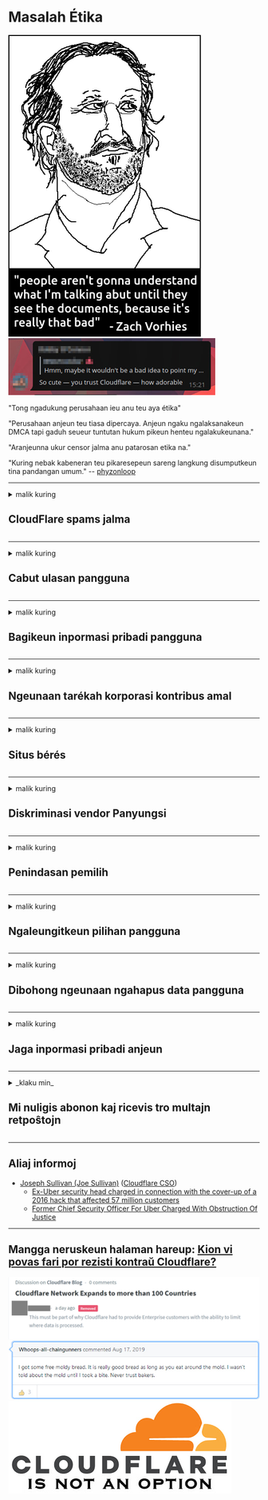 # Masalah Étika

![](../image/itsreallythatbad.jpg)
![](../image/telegram/c81238387627b4bfd3dcd60f56d41626.jpg)

"Tong ngadukung perusahaan ieu anu teu aya étika"

"Perusahaan anjeun teu tiasa dipercaya. Anjeun ngaku ngalaksanakeun DMCA tapi gaduh seueur tuntutan hukum pikeun henteu ngalakukeunana."

"Aranjeunna ukur censor jalma anu patarosan etika na."

"Kuring nebak kabeneran teu pikaresepeun sareng langkung disumputkeun tina pandangan umum."  -- [phyzonloop](https://twitter.com/phyzonloop)


---


<details>
<summary>malik kuring

## CloudFlare spams jalma
</summary>


Cloudflare ngirim email spam ka pamaké non-Cloudflare.

- Ngan ukur ngirim email ka palanggan anu parantos milih
- Nalika pangguna nyebatkeun "eureun", teras lirén ngirim email

Éta basajan. Tapi Cloudflare henteu paduli.
Cloudflare nyatakeun ngagunakeun jasa na tiasa ngeureunkeun sadaya spammers atanapi panyerang.
Kumaha cara urang ngeureunkeun Cloudflare tanpa ngaktipkeun Cloudflare?


| 🖼 | 🖼 |
| --- | --- |
| ![](../image/cfspam01.jpg) | ![](../image/cfspam03.jpg) |
| ![](../image/cfspam02.jpg) | ![](../image/cfspambrittany.jpg)<br>![](../image/cfspamtwtr.jpg) |

</details>

---

<details>
<summary>malik kuring

## Cabut ulasan pangguna
</summary>


Ulasan parah Cloudflare négatip.
Upami anjeun ngirim tulisan anti-Cloudflare di Twitter, anjeun ngagaduhan kasempetan nampi balesan ti karyawan Cloudflare kalayan pesen "Henteu, éta sanés".
Upami anjeun pasang ulasan négatip dina situs naon waé, aranjeunna bakal nyobian éta.


| 🖼 | 🖼 |
| --- | --- |
| ![](../image/cfcenrev_01.jpg)<br>![](../image/cfcenrev_02.jpg) | ![](../image/cfcenrev_03.jpg) |

</details>

---

<details>
<summary>malik kuring

## Bagikeun inpormasi pribadi pangguna
</summary>


Cloudflare ngagaduhan masalah pelecehan masif.
Cloudflare ngabagikeun inpormasi pribadi jalma anu ngawadul ngeunaan situs anu tuan rumah.
Aranjeunna kadang-kadang naros anjeun nyayogikeun ID leres anjeun.
Upami anjeun henteu kéngingkeun diganggu, nyerang, digeret atanapi dibunuh, anjeun langkung saé ngajauhan situs web Cloudflared.


| 🖼 | 🖼 |
| --- | --- |
| ![](../image/cfdox_what.jpg) | ![](../image/cfdox_swat.jpg) |
| ![](../image/cfdox_kill.jpg) | ![](../image/cfdox_threat.jpg) |
| ![](../image/cfdox_dox.jpg) | ![](../image/cfdox_ex1.jpg) |
| ![](../image/cfabuseform.jpg) | ![](../image/cfdox_ex2.jpg) |

</details>

---

<details>
<summary>malik kuring

## Ngeunaan tarékah korporasi kontribus amal
</summary>


CloudFlare naroskeun sumbangan amal.
Éta rada matak kéngingkeun yén perusahaan Amérika badé nyuhunkeun amal salian organisasi anu henteu gaduh kauntungan anu hadé.
Upami anjeun resep ngahalangan jalma atanapi miceun waktos jalma sanés, anjeun panginten badé mesen sababaraha pizza kanggo karyawan Cloudflare.


![](../image/cfdonate.jpg)

</details>

---

<details>
<summary>malik kuring

## Situs bérés
</summary>


Naon anu anjeun bakal laksanakeun upami situs anjeun turun?
Aya laporan yén Cloudflare ngahapus konfigurasi pangguna atanapi layanan lirén tanpa peringatan, cicingeun.
Kami nyarankeun anjeun panyadia anu langkung saé.

![](../image/cftmnt.jpg)

</details>

---

<details>
<summary>malik kuring

## Diskriminasi vendor Panyungsi
</summary>


CloudFlare masihan perawatan langkung milih kanggo anu ngagunakeun Firefox bari masihan perawatan anu musuhan ka pangguna anu sanés-Tor-Browser langkung-langkung Tor.
Pamaké Tor anu leres-leres nolak pikeun ngaéksekusi javascript henteu gratis ogé nampi perlakuan anu dimusuhan.
Kasaruaan aksés ieu mangrupikeun panyiksa nétralitas jaringan sareng nyiksa kakuatan.

![](../image/browdifftbcx.gif)

- Kénca: Tor Browser, Bener: Chrome. Alamat IP anu sami.

![](../image/browserdiff.jpg)

- Kénca: Tor Browser Javascript Disable, Cookie Enased
- Katuhu: Diaktipkeun Javascript Chrome, Cookie Pareum

![](../image/cfsiryoublocked.jpg)

- QuteBrowser (browser minor) tanpa Tor (Clearnet IP)

| ***Panyungsi*** | ***Aksés perawatan*** |
| --- | --- |
| Tor Browser (Diaktipkeun Javascript) | aksés diijinkeun |
| Firefox (Diaktipkeun Javascript) | aksés ngaco |
| Chromium (Diaktipkeun Javascript) | aksés ngaco |
| Chromium or Firefox (Javascript ditumpurkeun) | aksés ditolak |
| Chromium or Firefox (Cookie ditumpurkeun) | aksés ditolak |
| QuteBrowser | aksés ditolak |
| lynx | aksés ditolak |
| w3m | aksés ditolak |
| wget | aksés ditolak |


Naha henteu nganggo tombol Audio pikeun ngajawab tantangan gampang?

Sumuhun, aya tombol audio, tapi biasana henteu langkung ti tugas Tor.
Anjeun bakal nampi pesen ieu nalika anjeun klik:

```
Cobian deui engké
Komputer atanapi jaringan anjeun tiasa ngirim patarosan otomatis.
Pikeun ngajaga pangguna kami, urang moal tiasa ngolah pamundut anjeun ayeuna.
Pikeun langkung rinci kunjungan halaman pitulung kami
```

</details>

---

<details>
<summary>malik kuring

## Penindasan pemilih
</summary>


Pamilih di nagara AS ngadaptar ngadaptarkeun pamustunganana ngalangkungan halaman wéb sekretaris nagara dina kaayaan tempatna.
Kantor sekretaris nagara anu dikuasai Republik kalibet dina penindasan pemilih ku ngajantenkeun situs wéb sekretaris nagari liwat Cloudflare.
Perawatan mumusuhan Cloudflare para pangguna Tor, posisi MITM salaku pusat pangawasan global anu terpusat, sareng peran anu ngarugikeun sacara umum nyiptakeun calon pamilih anu énggal ngadaptar.
Liberal khususna condong nangkep privasi.
Bentuk pendaptaran pamilih ngumpulkeun inpormasi sénsitip ngeunaan condong politik voter sacara, alamat fisik pribadi, nomer kaamanan sosial, sareng tanggal lahir.
Kaseueuran nagara ngan ukur make sawaréh inpormasi éta sacara umum, tapi Cloudflare ningali sadaya inpormasi éta nalika aya batur ngadaptar.

Catetan yén pendaptaran kertas henteu ngaganggu Cloudflare sabab sekretaris karyawan asup data data kaayaan kamungkinan bakal nganggo situs web Cloudflare pikeun nulis data.

| 🖼 | 🖼 |
| --- | --- |
| ![](../image/cfvotm_01.jpg) | ![](../image/cfvotm_02.jpg) |

- Change.org mangrupikeun halaman wéb anu kasohor pikeun ngumpul sora sareng nyandak tindakan.
“masarakat dimana-mana anu ngamimitian kampanye, nguatkeun pendukung, sareng gawé bareng produsén kaputusan pikeun ngajalankeun solusi.”
Hanjakalna, seueur jalma henteu tiasa ningalikeun change.org sakaligus kusabab saringan agrésif Cloudflare.
Éta dipeungpeuk tina ngalebetkeun petisi, sahingga ngaluarkeun aranjeunna tina prosés demokratis.
Nganggo platform non-Cloudflared séjén sapertos OpenPetition ngabantuan ngarobih masalah.

| 🖼 | 🖼 |
| --- | --- |
| ![](../image/changeorgasn.jpg) | ![](../image/changeorgtor.jpg) |

- Cloudflare's "Athenian Project" nawiskeun perlindungan tingkat perusahaan bebas pikeun situs web pamilihan umum sareng lokal.
Saur aranjeunna "konstituénna tiasa ngaksés inpormasi pamilihan sareng pendaptaran pamilih" tapi ieu bohong kusabab seueur jalma ngan saukur henteu tiasa ngotéktak dina situs sanés.

</details>

---

<details>
<summary>malik kuring

## Ngaleungitkeun pilihan pangguna
</summary>


Upami anjeun milih-milih hiji hal, anjeun ngarepkeun yén anjeun nampi email henteu tentang éta.
Cloudflare teu malire leuwih sering milih pangguna sareng ngabagi data sareng perusahaan pihak katilu tanpa idin ti nasabah.
Upami anjeun nganggo rencana bébasna, aranjeunna kadang-kadang ngirim email ka anjeun anu mésér mésér langganan bulanan.

![](../image/cfviopl_tp.jpg)

</details>

---

<details>
<summary>malik kuring

## Dibohong ngeunaan ngahapus data pangguna
</summary>


Numutkeun kana blog palanggan ex-cloudflare ieu, Cloudflare ngabohong ngeunaan ngahapus akun.
Ayeuna, seueur perusahaan anu nyimpen data anjeun saatos anjeun tutup atanapi ngahapus akun anjeun.
Kaseueuran perusahaan anu saé nyebutkeun kana éta kabijakan privasi.
Cloudflare? Teu.

```
2019-08-05 CloudFlare ngintunkeun konfirmasi ka kuring ngaleungitkeun akun kuring.
2019-10-02 Kuring nampi email ti CloudFlare "kusabab kuring palanggan"
```

Cloudflare henteu terang ngeunaan kecap "piceun".
Upami éta parantos dipiceun, naha kunaon palanggan ieu ngagaduhan email?
Anjeunna ogé nyebatkeun yén kabijakan privasi Cloudflare henteu nyebut ngeunaan éta.

```
Kawijakan privasi anyarna henteu nganggo nyebut ngaropéa data sataun.
```

![](../image/cfviopl_notdel.jpg)

Kumaha anjeun tiasa percanten Cloudflare upami kabijakan privasi maranéhanana nyaéta LIE?

</details>

---

<details>
<summary>malik kuring

## Jaga inpormasi pribadi anjeun
</summary>


Ngahapus akun Cloudflare nyaéta tingkat susah.

```
Kirim tikét dukungan nganggo kategori "Akun",
sareng nyuhunkeun hapus akun dina awak pesen.
Anjeun kedah henteu ngagaduhan domain atanapi kartu kiridit anu napel kana akun anjeun saacanna ngahapus hapus.
```

Anjeun bakal nampa email konfirmasi ieu.

![](../image/cf_deleteandkeep.jpg)

"Kami parantos ngolah panyabutan hapusan anjeun" tapi "Kami bakal tetep nyimpen inpormasi pribadi anjeun".

Naha anjeun tiasa "percanten" ieu?

</details>

---

<details>
<summary>_klaku min_

## Mi nuligis abonon kaj ricevis tro multajn retpoŝtojn
</summary>


La uzanto nuligis sian 'Cloudflare stream' abonon kaj li ricevas retpoŝtajn memorigilojn ĉiutage por rememorigi lin pri nuligita abono.
Ne estas malaprobita butono. Kiel vi ĉesas ĉi tiun frenezon?

![](../image/barrageemailcancelsubscription.jpg)

Cloudflare diris al ĉi tiu uzanto kontakti subtenteamo kaj peti ĉiujn viajn enhavojn forigi.

- [t](https://web.archive.org/web/20210412165334/https://twitter.com/JohnHaldson/status/1381651569247088650)

</details>

---

## Aliaj informoj

- [Joseph Sullivan (Joe Sullivan)](../cloudflare_inc/cloudflare_members.md) ([Cloudflare CSO](https://twitter.com/eastdakota/status/1296522269313785862))
  - [Ex-Uber security head charged in connection with the cover-up of a 2016 hack that affected 57 million customers](https://www.businessinsider.com/uber-data-hack-security-head-joe-sullivan-charged-cover-up-2020-8)
  - [Former Chief Security Officer For Uber Charged With Obstruction Of Justice](https://www.justice.gov/usao-ndca/pr/former-chief-security-officer-uber-charged-obstruction-justice)


---

## Mangga neruskeun halaman hareup:   [Kion vi povas fari por rezisti kontraŭ Cloudflare?](su.action.md)

![](../image/censor_cloudflare_blogcomment.jpg)
![](../image/freemoldybread.jpg)
![](../image/cfisnotanoption.jpg)
